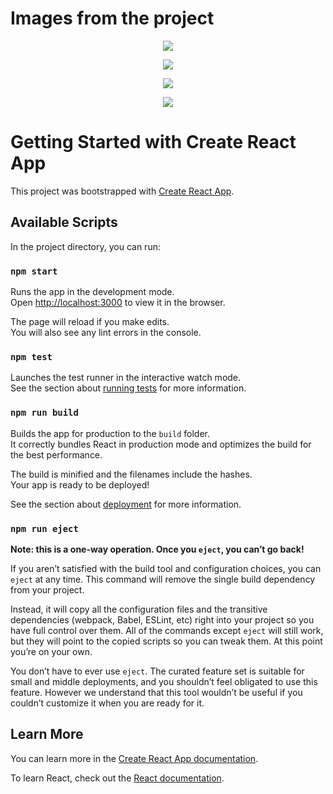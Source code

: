 # Images from the project

<p align="center">
  <img src="https://user-images.githubusercontent.com/92117219/210229017-f7250491-1163-49b1-b9de-3643ce34b53a.png">
</p>
<p align="center">
  <img src="https://user-images.githubusercontent.com/92117219/210229093-372a69b2-d338-4a7b-b2ce-f83a7f7c922d.png">
</p>
<p align="center">
  <img src="https://user-images.githubusercontent.com/92117219/210229171-f70ef470-fa58-4241-a167-6a47a88bd274.png">
</p>
<p align="center">
  <img src="https://user-images.githubusercontent.com/92117219/210229416-b67da098-304f-499f-a88c-0943e5ac987a.png">
</p>
     

# Getting Started with Create React App

This project was bootstrapped with [Create React App](https://github.com/facebook/create-react-app).

## Available Scripts

In the project directory, you can run:

### `npm start`

Runs the app in the development mode.\
Open [http://localhost:3000](http://localhost:3000) to view it in the browser.

The page will reload if you make edits.\
You will also see any lint errors in the console.

### `npm test`

Launches the test runner in the interactive watch mode.\
See the section about [running tests](https://facebook.github.io/create-react-app/docs/running-tests) for more information.

### `npm run build`

Builds the app for production to the `build` folder.\
It correctly bundles React in production mode and optimizes the build for the best performance.

The build is minified and the filenames include the hashes.\
Your app is ready to be deployed!

See the section about [deployment](https://facebook.github.io/create-react-app/docs/deployment) for more information.

### `npm run eject`

**Note: this is a one-way operation. Once you `eject`, you can’t go back!**

If you aren’t satisfied with the build tool and configuration choices, you can `eject` at any time. This command will remove the single build dependency from your project.

Instead, it will copy all the configuration files and the transitive dependencies (webpack, Babel, ESLint, etc) right into your project so you have full control over them. All of the commands except `eject` will still work, but they will point to the copied scripts so you can tweak them. At this point you’re on your own.

You don’t have to ever use `eject`. The curated feature set is suitable for small and middle deployments, and you shouldn’t feel obligated to use this feature. However we understand that this tool wouldn’t be useful if you couldn’t customize it when you are ready for it.

## Learn More

You can learn more in the [Create React App documentation](https://facebook.github.io/create-react-app/docs/getting-started).

To learn React, check out the [React documentation](https://reactjs.org/).
